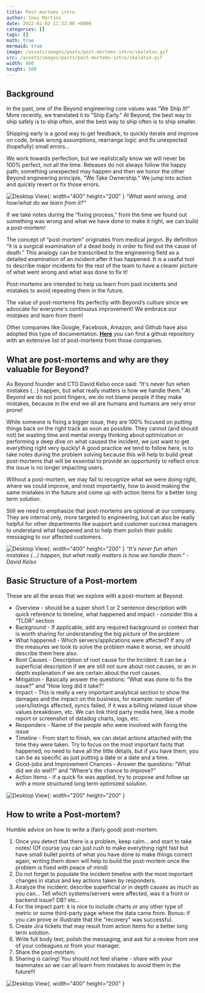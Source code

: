 ```yaml
---
title: Post-mortems intro
author: Ines Martins
date: 2022-02-02 11:33:00 +0800
categories: []
tags: []
math: true
mermaid: true
image: /assets/images/posts/post-mortems-intro/skeleton.gif
src: /assets/images/posts/post-mortems-intro/skeleton.gif
width: 800
height: 500
---
```


<h2 data-toc-skip>Background</h2>

In the past, one of the Beyond engineering core values was “We Ship It!” More recently, we translated it to "Ship Early." At Beyond, the best way to ship safely is to ship often, and the best way to ship often is to ship smaller.

Shipping early is a good way to get feedback, to quickly iterate and improve on code, break wrong assumptions, rearrange logic and fix unexpected (hopefully) small errors…

We work towards perfection, but we realistically know we will never be 100% perfect, not all the time. Releases do not always follow the happy path; something unexpected may happen and then we honor the other Beyond engineering principle, "We Take Ownership." We jump into action and quickly revert or fix those errors.

![Desktop View](/assets/images/posts/post-mortems-intro/ship-it.gif){: width="400" height="200" }
_“What went wrong, and how/what do we learn from it?”_

If we take notes during the “fixing process,” from the time we found out something was wrong and what we have done to make it right, we can build a post-mortem!

The concept of “post-mortem” originates from medical jargon. By definition “it is a surgical examination of a dead body in order to find out the cause of death.” This analogy can be transcribed to the engineering field as a detailed examination of an incident after it has happened. It is a useful tool to describe major incidents for the rest of the team to have a clearer picture of what went wrong and what was done to fix it!

Post-mortems are intended to help us learn from past incidents and mistakes to avoid repeating them in the future.

The value of post-mortems fits perfectly with Beyond’s culture since we advocate for everyone's continuous improvement! We embrace our mistakes and learn from them!

Other companies like Google, Facebook, Amazon, and Github have also adopted this type of documentation. [**Here**](https://github.com/danluu/post-mortems) you can find a github repository with an extensive list of post-mortems from those companies.

<h2 data-toc-skip>What are post-mortems and why are they valuable for Beyond?</h2>

As Beyond founder and CTO David Kelso once said: “It's never fun when mistakes (...) happen, but what really matters is how we handle them.” At Beyond we do not point fingers, we do not blame people if they make mistakes, because in the end we all are humans and humans are very error prone!

While someone is fixing a bigger issue, they are 100% focused on putting things back on the right track as soon as possible. They cannot (and should not) be wasting time and mental energy thinking about optimization or performing a deep dive on what caused the incident, we just want to get everything right very quickly! A good practice we tend to follow here, is to take notes during the problem solving because this will help to build great post-mortems that will be essential to provide an opportunity to reflect once the issue is no longer impacting users.

Without a post-mortem, we may fail to recognize what we were doing right, where we could improve, and most importantly, how to avoid making the same mistakes in the future and come up with action items for a better long term solution.

Still we need to emphasize that post-mortems are optional at our company. They are internal only, more targeted to engineering, but can also be really helpful for other departments like support and customer success managers to understand what happened and to help them polish their public messaging to our affected customers.

![Desktop View](/assets/images/posts/post-mortems-intro/1J37vylrl9IGdS2iwuWo4KZHe1Tt_Ocli6rxWp4k.png){: width="400" height="200" }
_“It's never fun when mistakes (...) happen, but what really matters is how we handle them.” - David Kelso_

<h2 data-toc-skip>Basic Structure of a Post-mortem</h2>

These are all the areas that we explore with a post-mortem at Beyond:
- Overview - should be a super short 1 or 2 sentence description with quick reference to timeline, what happened and impact - consider this a “TLDR” section
- Background - If applicable, add any required background or context that is worth sharing for understanding the big picture of the problem
- What happened - Which servers/applications were affected? If any of the measures we took to solve the problem make it worse, we should describe them here also.
- Root Causes - Description of root cause for the Incident. It can be a superficial description if we are still not sure about root causes, or an in depth explanation if we are certain about the root causes.
- Mitigation - Basically answer the questions: “What was done to fix the issue?” and “How long did it take?”
- Impact - This is really a very important analytical section to show the damages and the impact on the business, for example: number of users/listings affected, syncs failed, if it was a billing related issue show values breakdown, etc. We can link third party media here, like a mode report or screenshot of datadog charts, logs, etc.
- Responders - Name of the people who were involved with fixing the issue
- Timeline - From start to finish, we can detail actions attached with the time they were taken. Try to focus on the most important facts that happened; no need to have all the little details, but if you have them, you can be as specific as just putting a date or a date and a time.
- Good-jobs and Improvement Chances -  Answer the questions: “What did we do well?” and “Where's the chance to improve?”
- Action Items - if a quick fix was applied, try to propose and follow up with a more structured long term optimized solution.

![Desktop View](/assets/images/posts/post-mortems-intro/skeleton.gif){: width="200" height="200" }

<h2 data-toc-skip>How to write a Post-mortem?</h2>

Humble advice on how to write a (fairly good) post-mortem:

1. Once you detect that there is a problem, keep calm… and start to take notes! (Of course you can just rush to make everything right fast but have small bullet points of what you have done to make things correct again, writing them down will help to build the post-mortem once the problem is fixed with peace of mind)
2. Do not forget to populate the incident timeline with the most important changes in status and key actions taken by responders.
3. Analyze the incident: describe superficial or in depth causes as much as you can… Tell which systems/servers were affected, was it a front or backend issue? DB? etc..
4. For the impact part: it is nice to include charts or any other type of metric or some third-party page where the data came from. Bonus: if you can prove or illustrate that the “recovery” was successful.
5. Create Jira tickets that may result from action items for a better long term solution.
6. Write full body text, polish the messaging, and ask for a review from one of your colleagues or from your manager.
7. Share the post-mortem.
8. Sharing is caring! You should not feel shame - share with your teammates so we can all learn from mistakes to avoid them in the future!!!

![Desktop View](/assets/images/posts/post-mortems-intro/1o3Ol7Wdw0QSqjRHaIZIQ1fZbRK0LL2lBnaUxTMk.gif){: width="400" height="200" }
